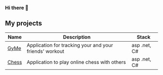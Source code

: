 ### Hi there 👋

## My projects

|Name|Description|Stack|
|----|-----------|--------|
|[GyMe](https://github.com/Igor636965736c610a/GyMe)|Application for tracking your and your friends' workout|asp .net, C#|
|[Chess](https://github.com/Igor636965736c610a/ChessApi)|Application to play online chess with others|asp .net, C#|

<!--
**Igor636965736c610a/Igor636965736c610a** is a ✨ _special_ ✨ repository because its `README.md` (this file) appears on your GitHub profile.

Here are some ideas to get you started:

- 🔭 I’m currently working on ...
- 🌱 I’m currently learning ...
- 👯 I’m looking to collaborate on ...
- 🤔 I’m looking for help with ...
- 💬 Ask me about ...
- 📫 How to reach me: ...
- 😄 Pronouns: ...
- ⚡ Fun fact: ...
-->
